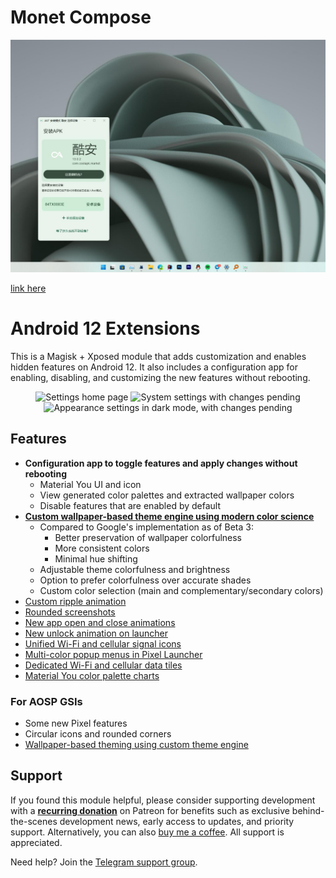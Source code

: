 # Monet Compose
![](https://raw.githubusercontent.com/ElisaMin/Heizi-Flashing-Tools/main/docs/monet.jpg)  

[link here](lib)

# Android 12 Extensions

This is a Magisk + Xposed module that adds customization and enables hidden features on Android 12. It also includes a configuration app for enabling, disabling, and customizing the new features without rebooting.

<p align="center">
    <img src="https://user-images.githubusercontent.com/7930239/123183863-53e1b700-d447-11eb-9d17-1cb029095b28.png" alt="Settings home page" width="240"> <img src="https://user-images.githubusercontent.com/7930239/123183866-5512e400-d447-11eb-8438-51d2d11e7b36.png" alt="System settings with changes pending" width="240"> <img src="https://user-images.githubusercontent.com/7930239/123183869-57753e00-d447-11eb-9974-6ff4f2c520e0.png" alt="Appearance settings in dark mode, with changes pending" width="240">
</p>

## Features

- **Configuration app to toggle features and apply changes without rebooting**
  - Material You UI and icon
  - View generated color palettes and extracted wallpaper colors
  - Disable features that are enabled by default
- [**Custom wallpaper-based theme engine using modern color science**](https://twitter.com/kdrag0n/status/1407517504109350912)
  - Compared to Google's implementation as of Beta 3:
    - Better preservation of wallpaper colorfulness
    - More consistent colors
    - Minimal hue shifting
  - Adjustable theme colorfulness and brightness
  - Option to prefer colorfulness over accurate shades
  - Custom color selection (main and complementary/secondary colors)
- [Custom ripple animation](https://twitter.com/kdrag0n/status/1404251295960113154)
- [Rounded screenshots](https://t.me/proton_releases/147)
- [New app open and close animations](https://twitter.com/kdrag0n/status/1416690502838067202)
- [New unlock animation on launcher](https://twitter.com/kdrag0n/status/1427599359797985284)
- [Unified Wi-Fi and cellular signal icons](https://twitter.com/kdrag0n/status/1427599370967347201)
- [Multi-color popup menus in Pixel Launcher](https://twitter.com/kdrag0n/status/1445961954116333572)
- [Dedicated Wi-Fi and cellular data tiles](https://twitter.com/kdrag0n/status/1449944985571250178)
- [Material You color palette charts](https://twitter.com/kdrag0n/status/1431100523894083589)

### For AOSP GSIs

- Some new Pixel features
- Circular icons and rounded corners
- [Wallpaper-based theming using custom theme engine](https://twitter.com/kdrag0n/status/1445584174790832134)

## Support

If you found this module helpful, please consider supporting development with a **[recurring donation](https://patreon.com/kdrag0n)** on Patreon for benefits such as exclusive behind-the-scenes development news, early access to updates, and priority support. Alternatively, you can also [buy me a coffee](https://paypal.me/kdrag0ndonate). All support is appreciated.

Need help? Join the [Telegram support group](https://t.me/proton_projects).
